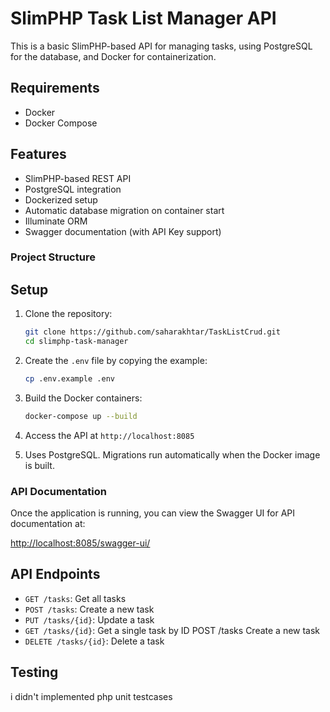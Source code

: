 # SlimPHP Task List Manager API

This is a basic SlimPHP-based API for managing tasks, using PostgreSQL for the database, and Docker for containerization.

## Requirements

- Docker
- Docker Compose

## Features

- SlimPHP-based REST API
- PostgreSQL integration
- Dockerized setup
- Automatic database migration on container start
- Illuminate ORM
- Swagger documentation (with API Key support)

### Project Structure

## Setup

1. Clone the repository:
    ```bash
    git clone https://github.com/saharakhtar/TaskListCrud.git
    cd slimphp-task-manager
    ```

2. Create the `.env` file by copying the example:
    ```bash
    cp .env.example .env
    ```

3. Build the Docker containers:
    ```bash
    docker-compose up --build
    ```

4. Access the API at `http://localhost:8085`


5. Uses PostgreSQL. Migrations run automatically when the Docker image is built.

### API Documentation

Once the application is running, you can view the Swagger UI for API documentation at:

[http://localhost:8085/swagger-ui/](http://localhost:8085/swagger-ui/)


## API Endpoints

- `GET /tasks`: Get all tasks
- `POST /tasks`: Create a new task
- `PUT /tasks/{id}`: Update a task
- `GET /tasks/{id}`:  Get a single task by ID POST /tasks Create a new task
- `DELETE /tasks/{id}`: Delete a task

## Testing
i didn't implemented php unit testcases

